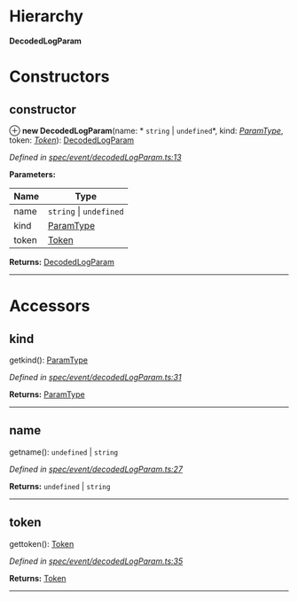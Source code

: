 

# Hierarchy

**DecodedLogParam**

# Constructors

<a id="constructor"></a>

##  constructor

⊕ **new DecodedLogParam**(name: * `string` &#124; `undefined`*, kind: *[ParamType](_spec_paramtype_paramtype_.paramtype.md)*, token: *[Token](_token_token_.token.md)*): [DecodedLogParam](_spec_event_decodedlogparam_.decodedlogparam.md)

*Defined in [spec/event/decodedLogParam.ts:13](https://github.com/paritytech/js-libs/blob/de07639/packages/abi/src/spec/event/decodedLogParam.ts#L13)*

**Parameters:**

| Name | Type |
| ------ | ------ |
| name |  `string` &#124; `undefined`|
| kind | [ParamType](_spec_paramtype_paramtype_.paramtype.md) |
| token | [Token](_token_token_.token.md) |

**Returns:** [DecodedLogParam](_spec_event_decodedlogparam_.decodedlogparam.md)

___

# Accessors

<a id="kind"></a>

##  kind

getkind(): [ParamType](_spec_paramtype_paramtype_.paramtype.md)

*Defined in [spec/event/decodedLogParam.ts:31](https://github.com/paritytech/js-libs/blob/de07639/packages/abi/src/spec/event/decodedLogParam.ts#L31)*

**Returns:** [ParamType](_spec_paramtype_paramtype_.paramtype.md)

___
<a id="name"></a>

##  name

getname():  `undefined` &#124; `string`

*Defined in [spec/event/decodedLogParam.ts:27](https://github.com/paritytech/js-libs/blob/de07639/packages/abi/src/spec/event/decodedLogParam.ts#L27)*

**Returns:**  `undefined` &#124; `string`

___
<a id="token"></a>

##  token

gettoken(): [Token](_token_token_.token.md)

*Defined in [spec/event/decodedLogParam.ts:35](https://github.com/paritytech/js-libs/blob/de07639/packages/abi/src/spec/event/decodedLogParam.ts#L35)*

**Returns:** [Token](_token_token_.token.md)

___


